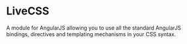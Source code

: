 # LiveCSS
A module for AngularJS allowing you to use all the standard AngularJS bindings, directives and templating mechanisms in your CSS syntax.

